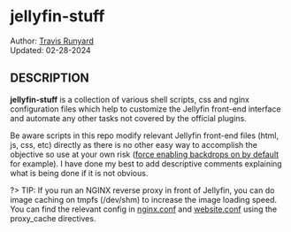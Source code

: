 # jellyfin-stuff

Author: [Travis Runyard](travisrunyard@gmail.com)<br>
Updated: 02-28-2024


## DESCRIPTION

**jellyfin-stuff** is a collection of various shell scripts, css and nginx configuration files which help to customize the Jellyfin front-end interface and automate any other tasks not covered by the official plugins.


Be aware scripts in this repo modify relevant Jellyfin front-end files (html, js, css, etc) directly as there is no other easy way to accomplish the objective so use at your own risk ([force enabling backdrops on by default](https://github.com/visualblind/jellyfin-stuff/blob/master/shell-scripts/jellyfin-backdrops-enable.sh) for example). I have done my best to add descriptive comments explaining what is being done if it is not obvious.


?> TIP: If you run an NGINX reverse proxy in front of Jellyfin, you can do image caching on tmpfs (/dev/shm) to increase the image loading speed. You can find the relevant config in [nginx.conf](https://github.com/visualblind/jellyfin-stuff/blob/master/nginx/nginx.conf) and [website.conf](https://github.com/visualblind/jellyfin-stuff/blob/master/nginx/website.conf) using the proxy_cache directives.



